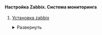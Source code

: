 <!-- # Настройка Zabbix'a для мониторинга работы системы -->

#### Настройка Zabbix. Система мониторинга

1. [Установка zabbix](https://www.zabbix.com/download?zabbix=7.0&os_distribution=ubuntu&os_version=22.04&components=server_frontend_agent&db=pgsql&ws=nginx)


   <details>
   <summary>Развернуть</summary> 
   

   </details>  
  
